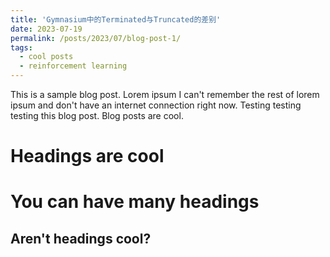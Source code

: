 ```yaml
---
title: 'Gymnasium中的Terminated与Truncated的差别'
date: 2023-07-19
permalink: /posts/2023/07/blog-post-1/
tags:
  - cool posts
  - reinforcement learning
---
```


This is a sample blog post. Lorem ipsum I can't remember the rest of lorem ipsum and don't have an internet connection right now. Testing testing testing this blog post. Blog posts are cool.

Headings are cool
======

You can have many headings
======

Aren't headings cool?
------